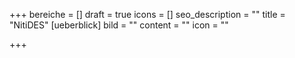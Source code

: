 +++
bereiche = []
draft = true
icons = []
seo_description = ""
title = "NitiDES"
[ueberblick]
bild = ""
content = ""
icon = ""

+++
